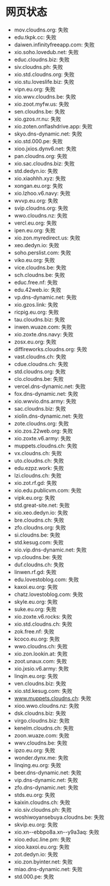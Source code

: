 # 网页状态
- mov.cloudns.org: 失败
- edu.tkpk.cc: 失败
- daiwen.infinityfreeapp.com: 失败
- xio.soho.lovedub.net: 失败
- educ.cloudns.biz: 失败
- siv.cloudns.ph: 失败
- xio.std.cloudns.org: 失败
- xio.stu.loveslife.biz: 失败
- vipn.eu.org: 失败
- xio.wwv.cloudns.be: 失败
- xio.zoot.myfw.us: 失败
- sen.cloudns.be: 失败
- xio.gzos.rr.nu: 失败
- xio.zoten.onflashdrive.app: 失败
- skyo.dns-dynamic.net: 失败
- xio.std.000.pe: 失败
- xioo.jxios.dynv6.net: 失败
- pan.cloudns.org: 失败
- xio.sac.cloudns.biz: 失败
- std.dedyn.io: 失败
- xio.xiaohhh.xyz: 失败
- xongan.eu.org: 失败
- xio.lzhoo.v6.navy: 失败
- wvvp.eu.org: 失败
- svip.cloudns.org: 失败
- wwo.cloudns.nz: 失败
- vercl.eu.org: 失败
- ipen.eu.org: 失败
- xio.zon.myredirect.us: 失败
- xeo.dedyn.io: 失败
- soho.perslist.com: 失败
- viko.eu.org: 失败
- vice.cloudns.be: 失败
- sch.cloudns.be: 失败
- educ.free.nf: 失败
- edu.42web.io: 失败
- vp.dns-dynamic.net: 失败
- xio.gzos.link: 失败
- ricpig.eu.org: 失败
- tau.cloudns.biz: 失败
- inwen.wuaze.com: 失败
- xio.zoxte.dns.navy: 失败
- zosx.eu.org: 失败
- diffireworks.cloudns.org: 失败
- vast.cloudns.ch: 失败
- cdue.cloudns.ch: 失败
- std.cloudns.org: 失败
- clo.cloudns.be: 失败
- vercel.dns-dynamic.net: 失败
- fox.dns-dynamic.net: 失败
- xio.wwvio.dns.army: 失败
- sac.cloudns.biz: 失败
- xiolin.dns-dynamic.net: 失败
- zote.cloudns.org: 失败
- xio.zos.22web.org: 失败
- xio.zoxte.v6.army: 失败
- muppets.cloudns.ch: 失败
- vx.cloudns.ch: 失败
- uto.cloudns.ch: 失败
- edu.ezpz.work: 失败
- lzi.cloudns.ch: 失败
- xio.zot.rf.gd: 失败
- xio.edu.publicvm.com: 失败
- vipk.eu.org: 失败
- std.great-site.net: 失败
- xio.xeo.dedyn.io: 失败
- bre.cloudns.ch: 失败
- zfo.cloudns.org: 失败
- si.cloudns.be: 失败
- std.kesug.com: 失败
- xio.vip.dns-dynamic.net: 失败
- vp.cloudns.be: 失败
- duf.cloudns.ch: 失败
- linwen.rf.gd: 失败
- edu.lovestoblog.com: 失败
- kaxoi.eu.org: 失败
- chatz.lovestoblog.com: 失败
- skyle.eu.org: 失败
- suke.eu.org: 失败
- xio.zoxte.v6.rocks: 失败
- xio.std.cloudns.ch: 失败
- zok.free.nf: 失败
- kcoco.eu.org: 失败
- wwo.cloudns.ch: 失败
- xio.zon.lookin.at: 失败
- zoot.unaux.com: 失败
- xio.jxsio.v6.army: 失败
- linqin.eu.org: 失败
- ven.cloudns.biz: 失败
- xio.std.kesug.com: 失败
- www.muppets.cloudns.ch: 失败
- xioo.wwo.cloudns.nz: 失败
- dsk.cloudns.biz: 失败
- virgo.cloudns.biz: 失败
- kenelm.cloudns.ch: 失败
- zoon.wuaze.com: 失败
- wwv.cloudns.be: 失败
- ipzo.eu.org: 失败
- wonder.dynx.me: 失败
- linqing.eu.org: 失败
- beer.dns-dynamic.net: 失败
- vip.dns-dynamic.net: 失败
- zfo.dns-dynamic.net: 失败
- stds.eu.org: 失败
- kaixin.cloudns.ch: 失败
- xio.siv.cloudns.ph: 失败
- woshiwoyansebuya.cloudns.be: 失败
- skvip.eu.org: 失败
- xio.xn--ebbpo8a.xn--y9a3aq: 失败
- xioo.educ.line.pm: 失败
- xioo.kaxoi.eu.org: 失败
- zot.dedyn.io: 失败
- xio.zon.byinter.net: 失败
- miao.dns-dynamic.net: 失败
- std.000.pe: 失败
